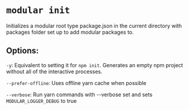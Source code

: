 # `modular init`

Initializes a modular root type package.json in the current directory with
packages folder set up to add modular packages to.

## Options:

`-y`: Equivalent to setting it for `npm init`. Generates an empty npm project
without all of the interactive processes.

`--prefer-offline`: Uses offline yarn cache when possible

`--verbose`: Run yarn commands with --verbose set and sets
`MODULAR_LOGGER_DEBUG` to true
